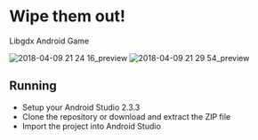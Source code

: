 # Wipe them out!
Libgdx Android Game
 
![2018-04-09 21 24 16_preview](https://user-images.githubusercontent.com/9197974/38641822-805e5d52-3dae-11e8-9497-6045bac623c2.png)
![2018-04-09 21 29 54_preview](https://user-images.githubusercontent.com/9197974/38641823-80911ddc-3dae-11e8-99ff-0e1dcb39b180.png)

<h2>Running</h2>
<ul>
  <li>Setup your Android Studio 2.3.3</li>
  <li>Clone the repository or download and extract the ZIP file</li>
  <li>Import the project into Android Studio</li>
</ul>
